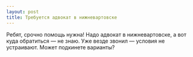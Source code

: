 ```yaml
---
layout: post 
title: Требуется адвокат в нижневартовске 
--- 
```

Ребят, срочно помощь нужна! Надо адвокат в нижневартовске, а вот куда обратиться — не знаю. Уже везде звонил — условия не устраивают. Может подкинете варианты?